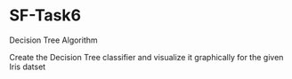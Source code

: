 # SF-Task6
Decision Tree Algorithm

Create the Decision Tree classifier and visualize it graphically for the given Iris datset
